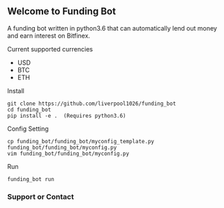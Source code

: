 ## Welcome to Funding Bot

A funding bot written in python3.6 that can automatically lend out money and earn interest on Bitfinex.

Current supported currencies

- USD
- BTC
- ETH

Install
```
git clone https://github.com/liverpool1026/funding_bot
cd funding_bot
pip install -e .  (Requires python3.6)
```

Config Setting
```
cp funding_bot/funding_bot/myconfig_template.py funding_bot/funding_bot/myconfig.py
vim funding_bot/funding_bot/myconfig.py
```

Run
```
funding_bot run
```

### Support or Contact

